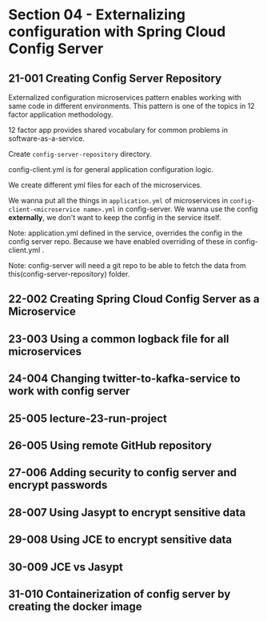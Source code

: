 # Section 04 - Externalizing configuration with Spring Cloud Config Server

## 21-001 Creating Config Server Repository
Externalized configuration microservices pattern enables working with same code in different environments. This pattern
is one of the topics in 12 factor application methodology.

12 factor app provides shared vocabulary for common problems in software-as-a-service.

Create `config-server-repository` directory.

config-client.yml is for general application configuration logic.

We create different yml files for each of the microservices.

We wanna put all the things in `application.yml` of microservices in `config-client-<microservice name>.yml` in config-server.
We wanna use the config **externally**, we don't want to keep the config in the service itself.

Note: application.yml defined in the service, overrides the config in the config server repo. Because we have enabled overriding of these
in config-client.yml .

Note: config-server will need a git repo to be able to fetch the data from this(config-server-repository) folder.

## 22-002 Creating Spring Cloud Config Server as a Microservice
## 23-003 Using a common logback file for all microservices
## 24-004 Changing twitter-to-kafka-service to work with config server
## 25-005 lecture-23-run-project
## 26-005 Using remote GitHub repository
## 27-006 Adding security to config server and encrypt passwords
## 28-007 Using Jasypt to encrypt sensitive data
## 29-008 Using JCE to encrypt sensitive data
## 30-009 JCE vs Jasypt
## 31-010 Containerization of config server by creating the docker image